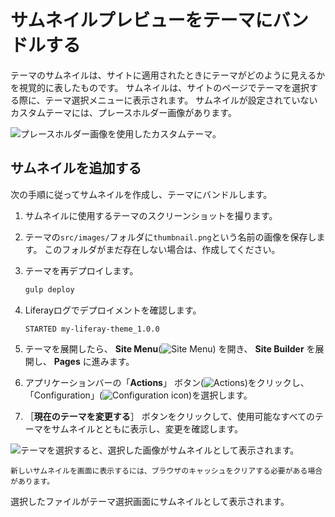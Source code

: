 # サムネイルプレビューをテーマにバンドルする

テーマのサムネイルは、サイトに適用されたときにテーマがどのように見えるかを視覚的に表したものです。 サムネイルは、サイトのページでテーマを選択する際に、テーマ選択メニューに表示されます。 サムネイルが設定されていないカスタムテーマには、プレースホルダー画像があります。

![プレースホルダー画像を使用したカスタムテーマ。](./bundling-a-thumbnail-preview-into-your-theme/images/01.png)

## サムネイルを追加する

次の手順に従ってサムネイルを作成し、テーマにバンドルします。

1. サムネイルに使用するテーマのスクリーンショットを撮ります。

1. テーマの`src/images/`フォルダに`thumbnail.png`という名前の画像を保存します。  このフォルダがまだ存在しない場合は、作成してください。

1. テーマを再デプロイします。

    ```bash
    gulp deploy
    ```

1. Liferayログでデプロイメントを確認します。

    ```
    STARTED my-liferay-theme_1.0.0
    ```

1. テーマを展開したら、 **Site Menu**(![Site Menu](../../../../../images/icon-product-menu.png)) を開き、 **Site Builder** を展開し、 **Pages** に進みます。

1. アプリケーションバーの「**Actions**」 ボタン(![Actions](../../../../../images/icon-actions.png))をクリックし、「Configuration」(![Configuration icon](../.././../../../images/icon-settings.png))を選択します。

1. ［**現在のテーマを変更する**］ ボタンをクリックして、使用可能なすべてのテーマをサムネイルとともに表示し、変更を確認します。

![テーマを選択すると、選択した画像がサムネイルとして表示されます。](./bundling-a-thumbnail-preview-into-your-theme/images/02.png)

```{note}
新しいサムネイルを画面に表示するには、ブラウザのキャッシュをクリアする必要がある場合があります。
```

選択したファイルがテーマ選択画面にサムネイルとして表示されます。
